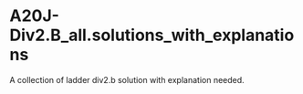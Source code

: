 # A20J-Div2.B_all.solutions_with_explanations
A collection of ladder div2.b solution with explanation needed.
